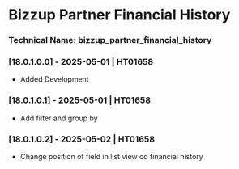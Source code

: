 # Bizzup Partner Financial History

### Technical Name: bizzup_partner_financial_history

### [18.0.1.0.0] - 2025-05-01 | HT01658

- Added Development

### [18.0.1.0.1] - 2025-05-01 | HT01658

- Add filter and group by

### [18.0.1.0.2] - 2025-05-02 | HT01658

- Change position of field in list view od financial history

